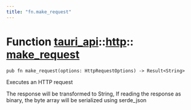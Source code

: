 ```yaml
---
title: "fn.make_request"
---
```


# Function [tauri_api](/docs/api/rust/tauri_api/../index.html)::​[http](/docs/api/rust/tauri_api/index.html)::​[make_request](/docs/api/rust/tauri_api/)

    pub fn make_request(options: HttpRequestOptions) -> Result<String>

Executes an HTTP request

The response will be transformed to String, If reading the response as binary, the byte array will be serialized using serde_json
      